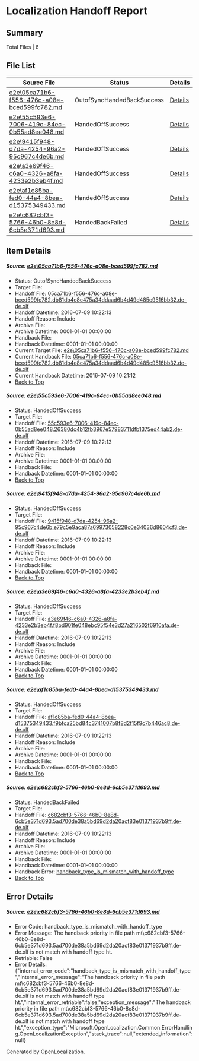 # <a name='report-top'></a> Localization Handoff Report

## Summary
 Total Files | 6

## File List
 Source File | Status | Details 
 ----------- | ------ | ------- 
 [e2e\05ca71b6-f556-476c-a08e-bced599fc782.md](https://github.com/OpenLocalizationTestOrg/oltest/blob/6c1b98203c10ca445d40f353898da3eb68a11ab9/e2e/05ca71b6-f556-476c-a08e-bced599fc782.md) | OutofSyncHandedBackSuccess | [Details](#fbb9697371663845f78366d2af856379e2c414f91)
 [e2e\55c593e6-7006-419c-84ec-0b55ad8ee048.md](https://github.com/OpenLocalizationTestOrg/oltest/blob/a10c24f27c33c7edd90deba50c90d15faae068b5/e2e/55c593e6-7006-419c-84ec-0b55ad8ee048.md) | HandedOffSuccess | [Details](#e2c415d15db5a69e8be0c620cfcdd598322107e13)
 [e2e\9415f948-d7da-4254-96a2-95c967c4de6b.md](https://github.com/OpenLocalizationTestOrg/oltest/blob/610a8ecf9b9dfc9d7c5c1dd3edd1fe7748282db3/e2e/9415f948-d7da-4254-96a2-95c967c4de6b.md) | HandedOffSuccess | [Details](#d0ca5f0dd27025afe8b68d62aab2fbd543abb7ba5)
 [e2e\a3e69f46-c6a0-4326-a8fa-4233e2b3eb4f.md](https://github.com/OpenLocalizationTestOrg/oltest/blob/77da156df7bb175fcb5f269435c95e68a9c3e0a9/e2e/a3e69f46-c6a0-4326-a8fa-4233e2b3eb4f.md) | HandedOffSuccess | [Details](#0e7492a9a9ec4e957b558d165ea163160db297716)
 [e2e\af1c85ba-fed0-44a4-8bea-d15375349433.md](https://github.com/OpenLocalizationTestOrg/oltest/blob/3e8bdb77115cf7e4d0782f5f2bdb5f5d2362c65b/e2e/af1c85ba-fed0-44a4-8bea-d15375349433.md) | HandedOffSuccess | [Details](#de1af2bffca7fda3d0bec44fc29bdf815596c8458)
 [e2e\c682cbf3-5766-46b0-8e8d-6cb5e371d693.md](https://github.com/OpenLocalizationTestOrg/oltest/blob/1f43947048ab1435daf487612b4e876d519d9f32/e2e/c682cbf3-5766-46b0-8e8d-6cb5e371d693.md) | HandedBackFailed | [Details](#5bee9c53046e4d48231a1ca91fb58e394476f08910)

## Item Details
##### <a name='fbb9697371663845f78366d2af856379e2c414f91'></a> Source: [e2e\05ca71b6-f556-476c-a08e-bced599fc782.md](https://github.com/OpenLocalizationTestOrg/oltest/blob/6c1b98203c10ca445d40f353898da3eb68a11ab9/e2e/05ca71b6-f556-476c-a08e-bced599fc782.md)
* Status: OutofSyncHandedBackSuccess
* Target File: 
* Handoff File: [05ca71b6-f556-476c-a08e-bced599fc782.db81db4e8c475a34ddaad6b4d49d485c9516bb32.de-de.xlf](https://github.com/OpenLocalizationTestOrg/olhandoff-e2e/blob/53d0ab1afbd34e0ba57d6e2a6707cee05f1dabd5/ol-handoff/OpenLocalizationTestOrg/oltest-dede-fly/ci/ht/05ca71b6-f556-476c-a08e-bced599fc782.db81db4e8c475a34ddaad6b4d49d485c9516bb32.de-de.xlf)
* Handoff Datetime: 2016-07-09 10:22:13
* Handoff Reason: Include
* Archive File: 
* Archive Datetime: 0001-01-01 00:00:00
* Handback File: 
* Handback Datetime: 0001-01-01 00:00:00
* Current Target File: [e2e\05ca71b6-f556-476c-a08e-bced599fc782.md](https://github.com/OpenLocalizationTestOrg/oltest-dede-fly/blob/627500e2c2f51dae3ae3a7ace29c7ca9754031b2/e2e/05ca71b6-f556-476c-a08e-bced599fc782.md)
* Current Handback File: [05ca71b6-f556-476c-a08e-bced599fc782.db81db4e8c475a34ddaad6b4d49d485c9516bb32.de-de.xlf](https://github.com/OpenLocalizationTestOrg/olhandback-e2e/blob/0924d658be8386a8e9fc6088fa8454028303f7e5/ol-handback/OpenLocalizationTestOrg/oltest-dede-fly/ci/05ca71b6-f556-476c-a08e-bced599fc782.db81db4e8c475a34ddaad6b4d49d485c9516bb32.de-de.xlf)
* Current Handback Datetime: 2016-07-09 10:21:12
* [Back to Top](#report-top)

##### <a name='e2c415d15db5a69e8be0c620cfcdd598322107e13'></a> Source: [e2e\55c593e6-7006-419c-84ec-0b55ad8ee048.md](https://github.com/OpenLocalizationTestOrg/oltest/blob/a10c24f27c33c7edd90deba50c90d15faae068b5/e2e/55c593e6-7006-419c-84ec-0b55ad8ee048.md)
* Status: HandedOffSuccess
* Target File: 
* Handoff File: [55c593e6-7006-419c-84ec-0b55ad8ee048.26380dc4b12fb3967e57983711dfb1375ed44ab2.de-de.xlf](https://github.com/OpenLocalizationTestOrg/olhandoff-e2e/blob/53d0ab1afbd34e0ba57d6e2a6707cee05f1dabd5/ol-handoff/OpenLocalizationTestOrg/oltest-dede-fly/ci/ht/55c593e6-7006-419c-84ec-0b55ad8ee048.26380dc4b12fb3967e57983711dfb1375ed44ab2.de-de.xlf)
* Handoff Datetime: 2016-07-09 10:22:13
* Handoff Reason: Include
* Archive File: 
* Archive Datetime: 0001-01-01 00:00:00
* Handback File: 
* Handback Datetime: 0001-01-01 00:00:00
* [Back to Top](#report-top)

##### <a name='d0ca5f0dd27025afe8b68d62aab2fbd543abb7ba5'></a> Source: [e2e\9415f948-d7da-4254-96a2-95c967c4de6b.md](https://github.com/OpenLocalizationTestOrg/oltest/blob/610a8ecf9b9dfc9d7c5c1dd3edd1fe7748282db3/e2e/9415f948-d7da-4254-96a2-95c967c4de6b.md)
* Status: HandedOffSuccess
* Target File: 
* Handoff File: [9415f948-d7da-4254-96a2-95c967c4de6b.e79c5e9aca87a69973058228c0e34036d8604cf3.de-de.xlf](https://github.com/OpenLocalizationTestOrg/olhandoff-e2e/blob/53d0ab1afbd34e0ba57d6e2a6707cee05f1dabd5/ol-handoff/OpenLocalizationTestOrg/oltest-dede-fly/ci/ht/9415f948-d7da-4254-96a2-95c967c4de6b.e79c5e9aca87a69973058228c0e34036d8604cf3.de-de.xlf)
* Handoff Datetime: 2016-07-09 10:22:13
* Handoff Reason: Include
* Archive File: 
* Archive Datetime: 0001-01-01 00:00:00
* Handback File: 
* Handback Datetime: 0001-01-01 00:00:00
* [Back to Top](#report-top)

##### <a name='0e7492a9a9ec4e957b558d165ea163160db297716'></a> Source: [e2e\a3e69f46-c6a0-4326-a8fa-4233e2b3eb4f.md](https://github.com/OpenLocalizationTestOrg/oltest/blob/77da156df7bb175fcb5f269435c95e68a9c3e0a9/e2e/a3e69f46-c6a0-4326-a8fa-4233e2b3eb4f.md)
* Status: HandedOffSuccess
* Target File: 
* Handoff File: [a3e69f46-c6a0-4326-a8fa-4233e2b3eb4f.f8bd901fe048ebc95f54e3d27a216502f6910afa.de-de.xlf](https://github.com/OpenLocalizationTestOrg/olhandoff-e2e/blob/53d0ab1afbd34e0ba57d6e2a6707cee05f1dabd5/ol-handoff/OpenLocalizationTestOrg/oltest-dede-fly/ci/ht/a3e69f46-c6a0-4326-a8fa-4233e2b3eb4f.f8bd901fe048ebc95f54e3d27a216502f6910afa.de-de.xlf)
* Handoff Datetime: 2016-07-09 10:22:13
* Handoff Reason: Include
* Archive File: 
* Archive Datetime: 0001-01-01 00:00:00
* Handback File: 
* Handback Datetime: 0001-01-01 00:00:00
* [Back to Top](#report-top)

##### <a name='de1af2bffca7fda3d0bec44fc29bdf815596c8458'></a> Source: [e2e\af1c85ba-fed0-44a4-8bea-d15375349433.md](https://github.com/OpenLocalizationTestOrg/oltest/blob/3e8bdb77115cf7e4d0782f5f2bdb5f5d2362c65b/e2e/af1c85ba-fed0-44a4-8bea-d15375349433.md)
* Status: HandedOffSuccess
* Target File: 
* Handoff File: [af1c85ba-fed0-44a4-8bea-d15375349433.f9bfca25bd84c3741007b8f8d2f15f9c7b446ac8.de-de.xlf](https://github.com/OpenLocalizationTestOrg/olhandoff-e2e/blob/53d0ab1afbd34e0ba57d6e2a6707cee05f1dabd5/ol-handoff/OpenLocalizationTestOrg/oltest-dede-fly/ci/ht/af1c85ba-fed0-44a4-8bea-d15375349433.f9bfca25bd84c3741007b8f8d2f15f9c7b446ac8.de-de.xlf)
* Handoff Datetime: 2016-07-09 10:22:13
* Handoff Reason: Include
* Archive File: 
* Archive Datetime: 0001-01-01 00:00:00
* Handback File: 
* Handback Datetime: 0001-01-01 00:00:00
* [Back to Top](#report-top)

##### <a name='5bee9c53046e4d48231a1ca91fb58e394476f08910'></a> Source: [e2e\c682cbf3-5766-46b0-8e8d-6cb5e371d693.md](https://github.com/OpenLocalizationTestOrg/oltest/blob/1f43947048ab1435daf487612b4e876d519d9f32/e2e/c682cbf3-5766-46b0-8e8d-6cb5e371d693.md)
* Status: HandedBackFailed
* Target File: 
* Handoff File: [c682cbf3-5766-46b0-8e8d-6cb5e371d693.5ad700de38a5bd69d2da20acf83e01371937b9ff.de-de.xlf](https://github.com/OpenLocalizationTestOrg/olhandoff-e2e/blob/53d0ab1afbd34e0ba57d6e2a6707cee05f1dabd5/ol-handoff/OpenLocalizationTestOrg/oltest-dede-fly/ci/ht/c682cbf3-5766-46b0-8e8d-6cb5e371d693.5ad700de38a5bd69d2da20acf83e01371937b9ff.de-de.xlf)
* Handoff Datetime: 2016-07-09 10:22:13
* Handoff Reason: Include
* Archive File: 
* Archive Datetime: 0001-01-01 00:00:00
* Handback File: 
* Handback Datetime: 0001-01-01 00:00:00
* Handback Error: [handback_type_is_mismatch_with_handoff_type](#5bee9c53046e4d48231a1ca91fb58e394476f08910handback_type_is_mismatch_with_handoff_type)
* [Back to Top](#report-top)


## Error Details
##### <a name='5bee9c53046e4d48231a1ca91fb58e394476f08910handback_type_is_mismatch_with_handoff_type'></a> Source: [e2e\c682cbf3-5766-46b0-8e8d-6cb5e371d693.md](#5bee9c53046e4d48231a1ca91fb58e394476f08910)
* Error Code: handback_type_is_mismatch_with_handoff_type
* Error Message: The handback priority in file path mt\c682cbf3-5766-46b0-8e8d-6cb5e371d693.5ad700de38a5bd69d2da20acf83e01371937b9ff.de-de.xlf is not match with handoff type ht.
* Retriable: False
* Error Details: {"internal_error_code":"handback_type_is_mismatch_with_handoff_type","internal_error_message":"The handback priority in file path mt\\c682cbf3-5766-46b0-8e8d-6cb5e371d693.5ad700de38a5bd69d2da20acf83e01371937b9ff.de-de.xlf is not match with handoff type ht.","internal_error_retriable":false,"exception_message":"The handback priority in file path mt\\c682cbf3-5766-46b0-8e8d-6cb5e371d693.5ad700de38a5bd69d2da20acf83e01371937b9ff.de-de.xlf is not match with handoff type ht.","exception_type":"Microsoft.OpenLocalization.Common.ErrorHandling.OpenLocalizationException","stack_trace":null,"extended_information":null}


Generated by OpenLocalization.
